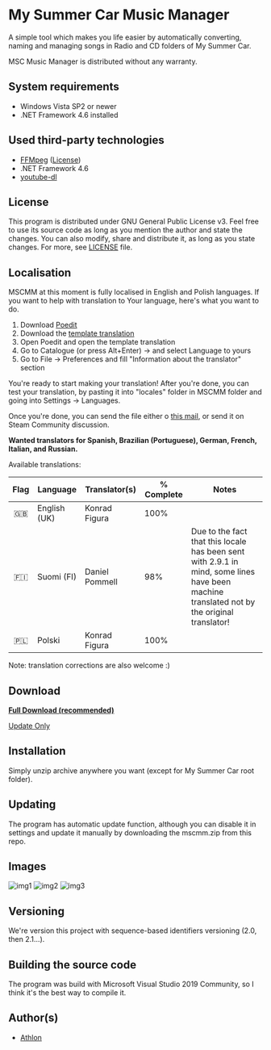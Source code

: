 # My Summer Car Music Manager

A simple tool which makes you life easier by automatically converting, naming and managing songs in Radio and CD folders of My Summer Car.

MSC Music Manager is distributed without any warranty.

## System requirements

- Windows Vista SP2 or newer
- .NET Framework 4.6 installed

## Used third-party technologies

- [FFMpeg](https://www.ffmpeg.org) ([License](https://www.ffmpeg.org/legal.html))
- .NET Framework 4.6
- [youtube-dl](https://ytdl-org.github.io/youtube-dl/)

## License

This program is distributed under GNU General Public License v3. Feel free to use its source code as long as you mention the author and state the changes. You can also modify, share and distribute it, as long as you state changes. For more, see [LICENSE](LICENSE.md) file.

## Localisation

MSCMM at this moment is fully localised in English and Polish languages. If you want to help with translation to Your language, here's what you want to do.

1. Download [Poedit](https://poedit.net/)
2. Download the [template translation](TemplateTranslation.po)
3. Open Poedit and open the template translation
4. Go to Catalogue (or press Alt+Enter) -> and select Language to yours
5. Go to File -> Preferences and fill "Information about the translator" section

You're ready to start making your translation! After you're done, you can test your translation, by pasting it into "locales" folder in MSCMM folder and going into Settings -> Languages.

Once you're done, you can send the file either o [this mail](mail.jpg), or send it on Steam Community discussion.

**Wanted translators for Spanish, Brazilian (Portuguese), German, French, Italian, and Russian.**

Available translations:

| Flag | Language     | Translator(s)  | % Complete | Notes                                                                                                                                      |
|:----:|--------------|----------------|------------|--------------------------------------------------------------------------------------------------------------------------------------------|
|  🇬🇧  | English (UK) | Konrad Figura  | 100%       |                                                                                                                                            |
|  🇫🇮  | Suomi (FI)   | Daniel Pommell | 98%        | Due to the fact that this locale has been sent with 2.9.1 in mind, some lines have been machine translated not by the original translator! |
|  🇵🇱  | Polski       | Konrad Figura  | 100%       |                                                                                                                                            |

Note: translation corrections are also welcome :)

## Download

**[Full Download (recommended)](mscmm.zip)**

[Update Only](mscmm_update.zip)

## Installation

Simply unzip archive anywhere you want (except for My Summer Car root folder).

## Updating

The program has automatic update function, although you can disable it in settings and update it manually by downloading the mscmm.zip from this repo.

## Images

![img1](https://i.imgur.com/eI6SUGL.png)
![img2](https://i.imgur.com/GL1E7Kl.png)
![img3](https://i.imgur.com/Sl3WNQZ.png)

## Versioning

We're version this project with sequence-based identifiers versioning (2.0, then 2.1...).

## Building the source code

The program was build with Microsoft Visual Studio 2019 Community, so I think it's the best way to compile it.

## Author(s)

- [Athlon](http://athlon.kkmr.pl/)